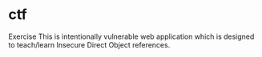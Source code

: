 # ctf
Exercise
This is intentionally vulnerable web application which is designed to teach/learn Insecure Direct Object references.
